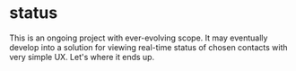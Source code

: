 # status
This is an ongoing project with ever-evolving scope. It may eventually develop into a solution for viewing real-time status of chosen contacts with very simple UX.
Let's where it ends up.
